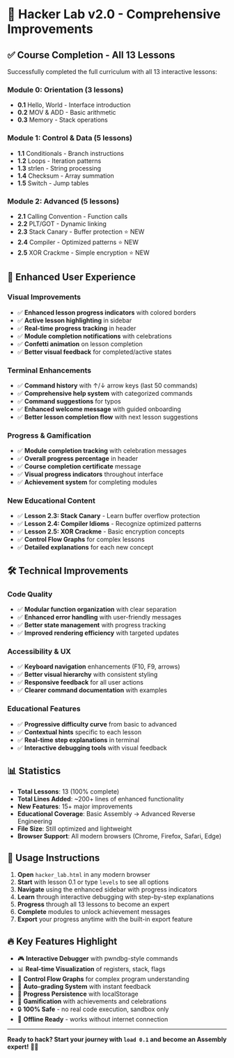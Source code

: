 # 🚀 Hacker Lab v2.0 - Comprehensive Improvements

## ✅ Course Completion - All 13 Lessons
Successfully completed the full curriculum with all 13 interactive lessons:

### Module 0: Orientation (3 lessons)
- **0.1** Hello, World - Interface introduction  
- **0.2** MOV & ADD - Basic arithmetic
- **0.3** Memory - Stack operations

### Module 1: Control & Data (5 lessons)  
- **1.1** Conditionals - Branch instructions
- **1.2** Loops - Iteration patterns
- **1.3** strlen - String processing
- **1.4** Checksum - Array summation  
- **1.5** Switch - Jump tables

### Module 2: Advanced (5 lessons)
- **2.1** Calling Convention - Function calls
- **2.2** PLT/GOT - Dynamic linking
- **2.3** Stack Canary - Buffer protection ⭐ NEW
- **2.4** Compiler - Optimized patterns ⭐ NEW  
- **2.5** XOR Crackme - Simple encryption ⭐ NEW

## 🎨 Enhanced User Experience

### Visual Improvements
- ✅ **Enhanced lesson progress indicators** with colored borders
- ✅ **Active lesson highlighting** in sidebar
- ✅ **Real-time progress tracking** in header
- ✅ **Module completion notifications** with celebrations
- ✅ **Confetti animation** on lesson completion
- ✅ **Better visual feedback** for completed/active states

### Terminal Enhancements  
- ✅ **Command history** with ↑/↓ arrow keys (last 50 commands)
- ✅ **Comprehensive help system** with categorized commands
- ✅ **Command suggestions** for typos
- ✅ **Enhanced welcome message** with guided onboarding
- ✅ **Better lesson completion flow** with next lesson suggestions

### Progress & Gamification
- ✅ **Module completion tracking** with celebration messages
- ✅ **Overall progress percentage** in header
- ✅ **Course completion certificate** message
- ✅ **Visual progress indicators** throughout interface
- ✅ **Achievement system** for completing modules

### New Educational Content
- ✅ **Lesson 2.3: Stack Canary** - Learn buffer overflow protection
- ✅ **Lesson 2.4: Compiler Idioms** - Recognize optimized patterns  
- ✅ **Lesson 2.5: XOR Crackme** - Basic encryption concepts
- ✅ **Control Flow Graphs** for complex lessons
- ✅ **Detailed explanations** for each new concept

## 🛠️ Technical Improvements

### Code Quality
- ✅ **Modular function organization** with clear separation
- ✅ **Enhanced error handling** with user-friendly messages
- ✅ **Better state management** with progress tracking
- ✅ **Improved rendering efficiency** with targeted updates

### Accessibility & UX
- ✅ **Keyboard navigation** enhancements (F10, F9, arrows)
- ✅ **Better visual hierarchy** with consistent styling
- ✅ **Responsive feedback** for all user actions
- ✅ **Clearer command documentation** with examples

### Educational Features
- ✅ **Progressive difficulty curve** from basic to advanced
- ✅ **Contextual hints** specific to each lesson
- ✅ **Real-time step explanations** in terminal
- ✅ **Interactive debugging tools** with visual feedback

## 📊 Statistics

- **Total Lessons**: 13 (100% complete)
- **Total Lines Added**: ~200+ lines of enhanced functionality
- **New Features**: 15+ major improvements
- **Educational Coverage**: Basic Assembly → Advanced Reverse Engineering
- **File Size**: Still optimized and lightweight
- **Browser Support**: All modern browsers (Chrome, Firefox, Safari, Edge)

## 🎯 Usage Instructions

1. **Open** `hacker_lab.html` in any modern browser
2. **Start** with lesson 0.1 or type `levels` to see all options
3. **Navigate** using the enhanced sidebar with progress indicators
4. **Learn** through interactive debugging with step-by-step explanations
5. **Progress** through all 13 lessons to become an expert
6. **Complete** modules to unlock achievement messages
7. **Export** your progress anytime with the built-in export feature

## 🔥 Key Features Highlight

- 🎮 **Interactive Debugger** with pwndbg-style commands
- 📊 **Real-time Visualization** of registers, stack, flags
- 🔀 **Control Flow Graphs** for complex program understanding  
- 🎯 **Auto-grading System** with instant feedback
- 💾 **Progress Persistence** with localStorage
- 🌟 **Gamification** with achievements and celebrations
- 🔒 **100% Safe** - no real code execution, sandbox only
- 📱 **Offline Ready** - works without internet connection

---

**Ready to hack? Start your journey with `load 0.1` and become an Assembly expert!** 🚀🔥